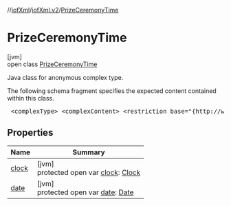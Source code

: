 //[iofXml](../../../index.md)/[iofXml.v2](../index.md)/[PrizeCeremonyTime](index.md)

# PrizeCeremonyTime

[jvm]\
open class [PrizeCeremonyTime](index.md)

<p>Java class for anonymous complex type. <p>The following schema fragment specifies the expected content contained within this class. <pre> &lt;complexType&gt; &lt;complexContent&gt; &lt;restriction base="{http://www.w3.org/2001/XMLSchema}anyType"&gt; &lt;sequence&gt; &lt;element ref="{}Date" minOccurs="0"/&gt; &lt;element ref="{}Clock"/&gt; &lt;/sequence&gt; &lt;/restriction&gt; &lt;/complexContent&gt; &lt;/complexType&gt; </pre>

## Properties

| Name | Summary |
|---|---|
| [clock](clock.md) | [jvm]<br>protected open var [clock](clock.md): [Clock](../-clock/index.md) |
| [date](date.md) | [jvm]<br>protected open var [date](date.md): [Date](../-date/index.md) |
